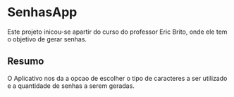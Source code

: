 # SenhasApp

Este projeto inicou-se apartir do curso do professor Eric Brito, onde ele tem o objetivo de gerar senhas.

## Resumo
O Aplicativo nos da a opcao de escolher o tipo de caracteres a ser utilizado e a quantidade de senhas a serem geradas. 

